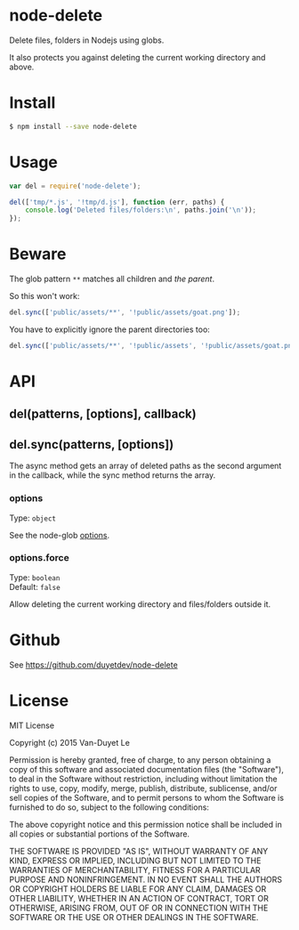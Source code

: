 # node-delete

Delete files, folders in Nodejs using globs.

It also protects you against deleting the current working directory and above.


# Install

```sh
$ npm install --save node-delete
```

# Usage

```js
var del = require('node-delete');

del(['tmp/*.js', '!tmp/d.js'], function (err, paths) {
	console.log('Deleted files/folders:\n', paths.join('\n'));
});
```


# Beware

The glob pattern `**` matches all children and *the parent*.

So this won't work:

```js
del.sync(['public/assets/**', '!public/assets/goat.png']);
```

You have to explicitly ignore the parent directories too:

```js
del.sync(['public/assets/**', '!public/assets', '!public/assets/goat.png']);
```


# API

## del(patterns, [options], callback)
## del.sync(patterns, [options])

The async method gets an array of deleted paths as the second argument in the callback, while the sync method returns the array.

### options

Type: `object`

See the node-glob [options](https://github.com/isaacs/node-glob#options).

### options.force

Type: `boolean`  
Default: `false`

Allow deleting the current working directory and files/folders outside it.

# Github

See https://github.com/duyetdev/node-delete

# License
MIT License

Copyright (c) 2015 Van-Duyet Le

Permission is hereby granted, free of charge, to any person obtaining a copy of this software and associated documentation files (the "Software"), to deal in the Software without restriction, including without limitation the rights to use, copy, modify, merge, publish, distribute, sublicense, and/or sell copies of the Software, and to permit persons to whom the Software is furnished to do so, subject to the following conditions:

The above copyright notice and this permission notice shall be included in all copies or substantial portions of the Software.

THE SOFTWARE IS PROVIDED "AS IS", WITHOUT WARRANTY OF ANY KIND, EXPRESS OR IMPLIED, INCLUDING BUT NOT LIMITED TO THE WARRANTIES OF MERCHANTABILITY, FITNESS FOR A PARTICULAR PURPOSE AND NONINFRINGEMENT. IN NO EVENT SHALL THE AUTHORS OR COPYRIGHT HOLDERS BE LIABLE FOR ANY CLAIM, DAMAGES OR OTHER LIABILITY, WHETHER IN AN ACTION OF CONTRACT, TORT OR OTHERWISE, ARISING FROM, OUT OF OR IN CONNECTION WITH THE SOFTWARE OR THE USE OR OTHER DEALINGS IN THE SOFTWARE. 